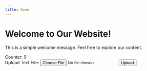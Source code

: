 ```yaml
---
title: Home
---
```


<html lang="en">
<head>
    <meta charset="UTF-8">
    <meta name="viewport" content="width=device-width, initial-scale=1.0">
    <title>Welcome Page</title>
    
</head>
<body>
    <h1>Welcome to Our Website!</h1>
    <p>This is a simple welcome message. Feel free to explore our content.</p>
    <div id="counter">Counter: <span id="count">0</span></div>
     <div>
        <label for="fileInput">Upload Text File:</label>
        <input type="file" id="fileInput" accept=".txt">
        <button onclick="uploadFile()">Upload</button>
    </div>
    <script>
        // JavaScript code to update the counter
        document.addEventListener('DOMContentLoaded', function () {
            // Fetch the current user's ID from the API
            fetch('/api/person/currentUserId')
                .then(response => response.json())
                .then(userId => {
                    // Display the current user's ID (for demonstration purposes)
                    console.log('Current User ID:', userId);
                    // Fetch the "counter" variable for the current user from the API
                    fetch(`/api/person/${userId}`)
                        .then(response => response.json())
                        .then(person => {
                            // Display the "counter" variable on the page
                            const counterElement = document.getElementById('count');
                            counterElement.textContent = person.counter;
                        })
                        .catch(error => console.error('Error fetching person:', error));
                })
                .catch(error => console.error('Error fetching currentUserId:', error));
        })
    </script>
</body>
</html>
